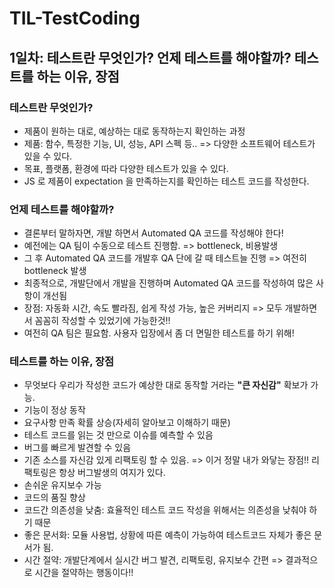 # TIL-TestCoding

## 1일차: 테스트란 무엇인가? 언제 테스트를 해야할까? 테스트를 하는 이유, 장점

### 테스트란 무엇인가?
- 제품이 원하는 대로, 예상하는 대로 동작하는지 확인하는 과정
- 제품: 함수, 특정한 기능, UI, 성능, API 스펙 등.. => 다양한 소프트웨어 테스트가 있을 수 있다.
- 목표, 플랫폼, 환경에 따라 다양한 테스트가 있을 수 있다.
- JS 로 제품이 expectation 을 만족하는지를 확인하는 테스트 코드를 작성한다.

### 언제 테스트를 해야할까?
- 결론부터 말하자면, 개발 하면서 Automated QA 코드를 작성해야 한다!
- 예전에는 QA 팀이 수동으로 테스트 진행함. => bottleneck, 비용발생
- 그 후 Automated QA 코드를 개발후 QA 단에 갈 때 테스트늘 진행 => 여전히 bottleneck 발생
- 최종적으로, 개발단에서 개발을 진행하며 Automated QA 코드를 작성하여 많은 사항이 개선됨
- 장점: 자동화 시간, 속도 빨라짐, 쉽게 작성 가능, 높은 커버리지 => 모두 개발하면서 꼼꼼히 작성할 수 있었기에 가능한것!!
- 여전히 QA 팀은 필요함. 사용자 입장에서 좀 더 면밀한 테스트를 하기 위해!

### 테스트를 하는 이유, 장점
- 무엇보다 우리가 작성한 코드가 예상한 대로 동작할 거라는 **"큰 자신감"** 확보가 가능.
- 기능이 정상 동작
- 요구사항 만족 확률 상승(자세히 알아보고 이해하기 때문)
- 테스트 코드를 읽는 것 만으로 이슈를 예측할 수 있음
- 버그를 빠르게 발견할 수 있음
- 기존 소스를 자신감 있게 리팩토링 할 수 있음. => 이거 정말 내가 와닿는 장점!! 리팩토링은 항상 버그발생의 여지가 있다.
- 손쉬운 유지보수 가능
- 코드의 품질 향상
- 코드간 의존성을 낮춤: 효율적인 테스트 코드 작성을 위해서는 의존성을 낮춰야 하기 때문
- 좋은 문서화: 모듈 사용법, 상황에 따른 예측이 가능하여 테스트코드 자체가 좋은 문서가 됨.
- 시간 절약: 개발단계에서 실시간 버그 발견, 리팩토링, 유지보수 간편 => 결과적으로 시간을 절약하는 행동이다!!
